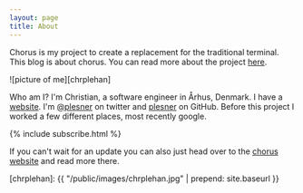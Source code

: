 ```yaml
---
layout: page
title: About
---
```


Chorus is my project to create a replacement for the traditional terminal. This blog is about chorus. You can read more about the project [here](http://c7n.p5r.org/chorus/).

<div class="avatar" markdown="1">
![picture of me][chrplehan]
</div>

Who am I? I'm Christian, a software engineer in Århus, Denmark. I have a [website](http://c7n.p5r.org/). I'm [@plesner](https://twitter.com/plesner) on twitter and [plesner](https://github.com/plesner) on GitHub. Before this project I worked a few different places, most recently google.

{% include subscribe.html %}

If you can't wait for an update you can also just head over to the [chorus website](http://c7n.p5r.org/chorus/) and read more there.

[chrplehan]: {{ "/public/images/chrplehan.jpg" | prepend: site.baseurl }}
